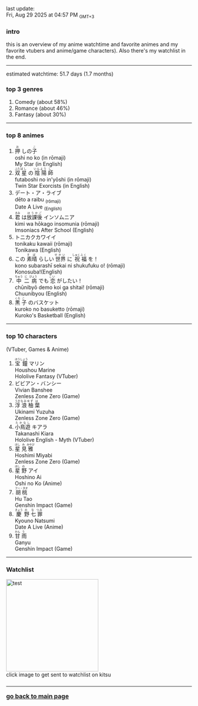 last update: <br/> Fri, Aug 29 2025 at 04:57 PM <sub>GMT+3<ruby>

<h3> intro </h3>
this is an overview of my anime watchtime and favorite animes and my favorite vtubers and anime/game characters). Also there's my watchlist in the end.
<hr/>

estimated watchtime: 51.7 days (1.7 months)
<h3> top 3 genres </h3>
  <ol>
    <li>Comedy (about 58%)</li>
    <li>Romance (about 46%)</li>
    <li>Fantasy (about 30%)</li>
  </ol>
<hr/>

<h3>top 8 animes</h3>
<ol>
  <li>
    <ruby>
      <rb>押</rb><rt>お</rt>
      <rb>しの</rb><rt> </rt>
      <rb>子</rb><rt>こ</rt>
    </ruby><br/>
    oshi no ko (in rōmaji)<br/>
    My Star (in English)
  </li>
  <li>
    <ruby>
      <rb>双</rb><rt>ふた</rt>
      <rb>星</rb><rt>ぼし</rt>
      <rb>の</rb><rt>　</rt>
      <rb>陰</rb><rt>いん</rt>
      <rb>陽</rb><rt>よう</rt>
      <rb>師</rb><rt>し</rt> 
    </ruby><br/>
    futaboshi no in'yōshi (in rōmaji)<br/>
    Twin Star Exorcists (in English)
  </li>
  <li>
    デート・ア・ライブ <br/>
    dēto a raibu <sub>(rōmaji)</sub><br/>
    Date A Live <sub>(English)</sub>
  </li>
  <li>
    <ruby>
      <rb>君</rb><rt>きみ</rt>
      <rb>は</rb><rt> </rt>
      <rb>放課後</rb><rt>ほうかご</rt>
      <rb>インソムニア</rb><rt>　</rt>
    </ruby><br/>
    kimi wa hōkago insomunia (rōmaji)<br/>
    Imsoniacs After School (English)
  </li>
  <li>
    トニカクカワイイ　<br/>
    tonikaku kawaii (rōmaji)<br/>
    Tonikawa (English)
  </li>
  <li>
    <ruby>
      <rb>この</rb><rt>　</rt>
      <rb>素晴</rb></rb><rt>すば</rt>
      <rb>らしい</rb><rt>　</rt>
      <rb>世界</rb></rb><rt>せかい</rt>
      <rb>に</rb><rt>　</rt>
      <rb>祝</rb><rt>しゅく</rt>
      <rb>福</rb><rt>ふく</rt>
      <rb>を！</rb><rt>　</rt>
    </ruby><br/>
    kono subarashī sekai ni shukufuku o! (rōmaji) <br/>
    Konosuba!(English)
  </li>
  <li>
    <ruby>
      <rb>中</rb><rt>ちゅう</rt>
      <rb>二</rb><rt>に</rt>
      <rb>病</rb><rt>びょう</rt>
      <rb>でも</rb><rt>　</rt>
      <rb>恋</rb><rt>こい</rt>
      <rb>がしたい！</rb><rt>　</rt>
    </ruby><br/>
    chūnibyō demo koi ga shitai! (rōmaji)<br/>
    Chuunibyou (English)
  </li>
  <li>
    <ruby>
      <rb>黒</rb><rt>くろ</rt>
      <rb>子</rb><rt>こ</rt>
      <rb>のバスケット</rb><rt>　</rt>
    </ruby><br/>
    kuroko no basuketto (rōmaji)<br/>
    Kuroko's Basketball (English)
  </li>
</ol>
<hr/>

<h3>top 10 characters</h3>
(VTuber, Games & Anime)<br/>

<ol>
  <li>
    <ruby>
      <rb>宝</rb><rt>ほう</rt>
      <rb>鐘</rb><rt>しょう</rt>
      <rb>マリン</rb>
    </ruby><br/>
    Houshou Marine <br/>
    Hololive Fantasy (VTuber)
  </li>
  <li>
    ビビアン・バンシー <br/>
    Vivian Banshee <br/>
    Zenless Zone Zero (Game)
  </li>
  <li>
    <ruby>
      <rb>浮</rb><rt>うき</rt>
      <rb>浪</rb><rt>なみ</rt>
      <rb>柚</rb><rt>ゆず</rt>
      <rb>葉</rb><rt>は</rt>
    </ruby><br/>
    Ukinami Yuzuha <br/>
    Zenless Zone Zero (Game)
  </li>
  <li>
    <ruby>
      <rb>小鳥遊</rb><rt>たかなし</rt>
      <rb>キアラ</rb>
    </ruby><br/>
    Takanashi Kiara <br/>
    Hololive English - Myth (VTuber)
  </li>
  <li>
    <ruby>
      <rb>星</rb><rt>ほし</rt>
      <rb>見</rb><rt>み</rb>
      <rb>雅</rb><rt>みやび</rb>
    </ruby><br/>
    Hoshimi Miyabi <br/>
    Zenless Zone Zero (Game)
  </li>
  <li>
    <ruby>
      <rb>星</rb><rt>ほし</rt>
      <rb>野</rb><rt>の</rt>
      <rb>アイ</rb>
    </ruby><br/>
    Hoshino Ai <br/>
    Oshi no Ko (Anime)
  <li>
    <ruby>
      <rb>胡桃</rb><rt>フー・タオ</rt>
    </ruby><br/>
    Hu Tao <br/>
    Genshin Impact (Game)
  </li>
  <li>
    <ruby>
      <rb>慶</rb><rt>きょう</rt>
      <rb>野</rb><rt>の</rt>
      <rb>七</rb><rt>な</rt>
      <rb>罪</rb><rt>つみ</rt> 
    </ruby><br/>
    Kyouno Natsumi <br/>
    Date A Live (Anime)
  </li>
  <li>
    <ruby>
      <rb>甘</rb><rt>かん</rt>
      <rb>雨</rb><rt>う</rt>
    </ruby><br/>
    Ganyu <br/>
    Genshin Impact (Game)
  </li>
</ol>
<hr/>

<h3> Watchlist </h3>
  <div class="container">
    <a href="https://kitsu.io/users/nekomata_mottsii/library">
      <img src="https://c.tenor.com/geGFxXPcbfkAAAAS/chuunibyou-smug.gif" width="250" height="250" alt="test" class="image">
      <div class="overlay">
    </a>
  </div>
 click image to get sent to watchlist on kitsu
  <h3/><hr/>

  <a href="https://github.com/nekomata_mottsii">go back to main page</a>
